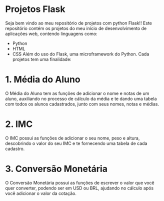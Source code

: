 # Projetos Flask

Seja bem vindo ao meu repositório de projetos com python Flask!! 
Este repositório contém os projetos do meu início de desenvolvimento de aplicações web, contendo linguagens como:
- Python
- HTML
- CSS
Além do uso do Flask, uma microframework do Python.
Cada projetos tem uma finalidade:

# 1. Média do Aluno
O Média do Aluno tem as funções de adicionar o nome e notas de um aluno, auxiliando no processo de cálculo da média e te dando uma tabela com todos os alunos cadastrados, junto com seus nomes, notas e médias.

# 2. IMC
O IMC possui as funções de adicionar o seu nome, peso e altura, descobrindo o valor do seu IMC e te fornecendo uma tabela de cada cadastro.

# 3. Conversão Monetária
O Conversão Monetária possui as funções de escrever o valor que você quer converter, podendo ser em USD ou BRL, ajudando no cálculo após você adicionar o valor da cotação.
